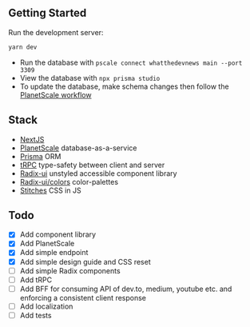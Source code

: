 ## Getting Started

Run the development server:

```bash
yarn dev
```

- Run the database with `pscale connect whatthedevnews main --port 3309`
- View the database with `npx prisma studio`
- To update the database, make schema changes then follow the [PlanetScale workflow](https://docs.planetscale.com/concepts/nonblocking-schema-changes#planetscale-workflow)

## Stack

- [NextJS](https://nextjs.org)
- [PlanetScale](https://planetscale.com) database-as-a-service
- [Prisma](https://www.prisma.io) ORM
- [tRPC](https://trpc.io) type-safety between client and server
- [Radix-ui](https://www.radix-ui.com) unstyled accessible component library
- [Radix-ui/colors](https://www.radix-ui.com/colors) color-palettes
- [Stitches](https://stitches.dev/) CSS in JS

## Todo

- [x] Add component library
- [x] Add PlanetScale
- [x] Add simple endpoint
- [x] Add simple design guide and CSS reset
- [ ] Add simple Radix components
- [ ] Add tRPC
- [ ] Add BFF for consuming API of dev.to, medium, youtube etc. and enforcing a consistent client response
- [ ] Add localization
- [ ] Add tests
